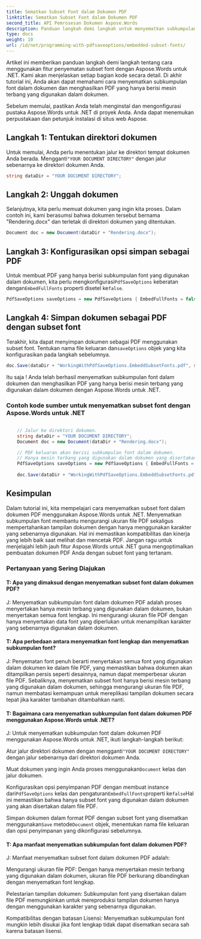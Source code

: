 ```yaml
---
title: Sematkan Subset Font dalam Dokumen PDF
linktitle: Sematkan Subset Font dalam Dokumen PDF
second_title: API Pemrosesan Dokumen Aspose.Words
description: Panduan langkah demi langkah untuk menyematkan subkumpulan font dalam dokumen PDF menggunakan Aspose.Words untuk .NET.
type: docs
weight: 10
url: /id/net/programming-with-pdfsaveoptions/embedded-subset-fonts/
---
```


Artikel ini memberikan panduan langkah demi langkah tentang cara menggunakan fitur penyematan subset font dengan Aspose.Words untuk .NET. Kami akan menjelaskan setiap bagian kode secara detail. Di akhir tutorial ini, Anda akan dapat memahami cara menyematkan subkumpulan font dalam dokumen dan menghasilkan PDF yang hanya berisi mesin terbang yang digunakan dalam dokumen.

Sebelum memulai, pastikan Anda telah menginstal dan mengonfigurasi pustaka Aspose.Words untuk .NET di proyek Anda. Anda dapat menemukan perpustakaan dan petunjuk instalasi di situs web Aspose.

## Langkah 1: Tentukan direktori dokumen

 Untuk memulai, Anda perlu menentukan jalur ke direktori tempat dokumen Anda berada. Mengganti`"YOUR DOCUMENT DIRECTORY"` dengan jalur sebenarnya ke direktori dokumen Anda.

```csharp
string dataDir = "YOUR DOCUMENT DIRECTORY";
```

## Langkah 2: Unggah dokumen

Selanjutnya, kita perlu memuat dokumen yang ingin kita proses. Dalam contoh ini, kami berasumsi bahwa dokumen tersebut bernama "Rendering.docx" dan terletak di direktori dokumen yang ditentukan.

```csharp
Document doc = new Document(dataDir + "Rendering.docx");
```

## Langkah 3: Konfigurasikan opsi simpan sebagai PDF

 Untuk membuat PDF yang hanya berisi subkumpulan font yang digunakan dalam dokumen, kita perlu mengkonfigurasi`PdfSaveOptions` keberatan dengan`EmbedFullFonts` properti disetel ke`false`.

```csharp
PdfSaveOptions saveOptions = new PdfSaveOptions { EmbedFullFonts = false };
```

## Langkah 4: Simpan dokumen sebagai PDF dengan subset font

 Terakhir, kita dapat menyimpan dokumen sebagai PDF menggunakan subset font. Tentukan nama file keluaran dan`saveOptions` objek yang kita konfigurasikan pada langkah sebelumnya.

```csharp
doc.Save(dataDir + "WorkingWithPdfSaveOptions.EmbeddSubsetFonts.pdf", saveOptions);
```

Itu saja ! Anda telah berhasil menyematkan subkumpulan font dalam dokumen dan menghasilkan PDF yang hanya berisi mesin terbang yang digunakan dalam dokumen dengan Aspose.Words untuk .NET.

### Contoh kode sumber untuk menyematkan subset font dengan Aspose.Words untuk .NET

```csharp

	// Jalur ke direktori dokumen.
	string dataDir = "YOUR DOCUMENT DIRECTORY";
	Document doc = new Document(dataDir + "Rendering.docx");

	// PDF keluaran akan berisi subkumpulan font dalam dokumen.
	// Hanya mesin terbang yang digunakan dalam dokumen yang disertakan dalam font PDF.
	PdfSaveOptions saveOptions = new PdfSaveOptions { EmbedFullFonts = false };
	
	doc.Save(dataDir + "WorkingWithPdfSaveOptions.EmbeddSubsetFonts.pdf", saveOptions);

```

## Kesimpulan

Dalam tutorial ini, kita mempelajari cara menyematkan subset font dalam dokumen PDF menggunakan Aspose.Words untuk .NET. Menyematkan subkumpulan font membantu mengurangi ukuran file PDF sekaligus mempertahankan tampilan dokumen dengan hanya menggunakan karakter yang sebenarnya digunakan. Hal ini memastikan kompatibilitas dan kinerja yang lebih baik saat melihat dan mencetak PDF. Jangan ragu untuk menjelajahi lebih jauh fitur Aspose.Words untuk .NET guna mengoptimalkan pembuatan dokumen PDF Anda dengan subset font yang tertanam.

### Pertanyaan yang Sering Diajukan

#### T: Apa yang dimaksud dengan menyematkan subset font dalam dokumen PDF?
J: Menyematkan subkumpulan font dalam dokumen PDF adalah proses menyertakan hanya mesin terbang yang digunakan dalam dokumen, bukan menyertakan semua font lengkap. Ini mengurangi ukuran file PDF dengan hanya menyertakan data font yang diperlukan untuk menampilkan karakter yang sebenarnya digunakan dalam dokumen.

#### T: Apa perbedaan antara menyematkan font lengkap dan menyematkan subkumpulan font?
J: Penyematan font penuh berarti menyertakan semua font yang digunakan dalam dokumen ke dalam file PDF, yang memastikan bahwa dokumen akan ditampilkan persis seperti desainnya, namun dapat memperbesar ukuran file PDF. Sebaliknya, menyematkan subset font hanya berisi mesin terbang yang digunakan dalam dokumen, sehingga mengurangi ukuran file PDF, namun membatasi kemampuan untuk mereplikasi tampilan dokumen secara tepat jika karakter tambahan ditambahkan nanti.

#### T: Bagaimana cara menyematkan subkumpulan font dalam dokumen PDF menggunakan Aspose.Words untuk .NET?
J: Untuk menyematkan subkumpulan font dalam dokumen PDF menggunakan Aspose.Words untuk .NET, ikuti langkah-langkah berikut:

 Atur jalur direktori dokumen dengan mengganti`"YOUR DOCUMENT DIRECTORY"` dengan jalur sebenarnya dari direktori dokumen Anda.

 Muat dokumen yang ingin Anda proses menggunakan`Document` kelas dan jalur dokumen.

 Konfigurasikan opsi penyimpanan PDF dengan membuat instance dari`PdfSaveOptions` kelas dan pengaturan`EmbedFullFonts`properti ke`false`Hal ini memastikan bahwa hanya subset font yang digunakan dalam dokumen yang akan disertakan dalam file PDF.

 Simpan dokumen dalam format PDF dengan subset font yang disematkan menggunakan`Save` metode`Document` objek, menentukan nama file keluaran dan opsi penyimpanan yang dikonfigurasi sebelumnya.

#### T: Apa manfaat menyematkan subkumpulan font dalam dokumen PDF?
J: Manfaat menyematkan subset font dalam dokumen PDF adalah:

Mengurangi ukuran file PDF: Dengan hanya menyertakan mesin terbang yang digunakan dalam dokumen, ukuran file PDF berkurang dibandingkan dengan menyematkan font lengkap.

Pelestarian tampilan dokumen: Subkumpulan font yang disertakan dalam file PDF memungkinkan untuk mereproduksi tampilan dokumen hanya dengan menggunakan karakter yang sebenarnya digunakan.

Kompatibilitas dengan batasan Lisensi: Menyematkan subkumpulan font mungkin lebih disukai jika font lengkap tidak dapat disematkan secara sah karena batasan lisensi.